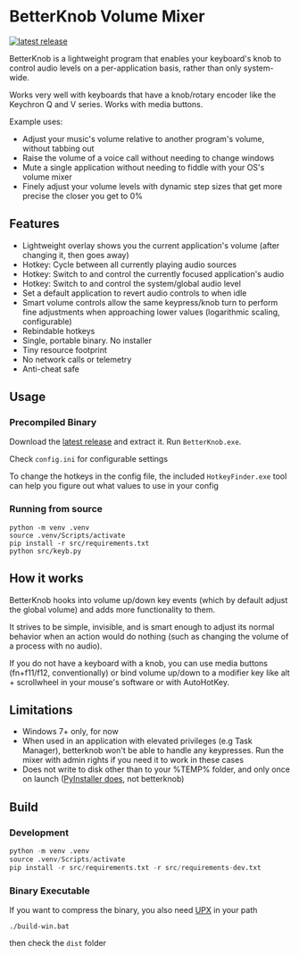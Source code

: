 
# BetterKnob Volume Mixer

[![latest release](https://img.shields.io/github/v/release/cnajm/betterknob)](https://github.com/cnajm/betterknob/releases/latest)

BetterKnob is a lightweight program that enables your keyboard's knob to control audio levels on a per-application basis, rather than only system-wide.

Works very well with keyboards that have a knob/rotary encoder like the Keychron Q and V series. Works with media buttons.

Example uses:
- Adjust your music's volume relative to another program's volume, without tabbing out
- Raise the volume of a voice call without needing to change windows
- Mute a single application without needing to fiddle with your OS's volume mixer
- Finely adjust your volume levels with dynamic step sizes that get more precise the closer you get to 0%

## Features

- Lightweight overlay shows you the current application's volume (after changing it, then goes away)
- Hotkey: Cycle between all currently playing audio sources
- Hotkey: Switch to and control the currently focused application's audio
- Hotkey: Switch to and control the system/global audio level
- Set a default application to revert audio controls to when idle
- Smart volume controls allow the same keypress/knob turn to perform fine adjustments when approaching lower values (logarithmic scaling, configurable)
- Rebindable hotkeys
- Single, portable binary. No installer
- Tiny resource footprint
- No network calls or telemetry
- Anti-cheat safe

## Usage

### Precompiled Binary

Download the [latest release](https://github.com/cnajm/betterknob/releases/latest) and extract it. Run `BetterKnob.exe`.

Check `config.ini` for configurable settings

To change the hotkeys in the config file, the included `HotkeyFinder.exe` tool can help you figure out what values to use in your config

### Running from source

```
python -m venv .venv
source .venv/Scripts/activate
pip install -r src/requirements.txt
python src/keyb.py
```

## How it works

BetterKnob hooks into volume up/down key events (which by default adjust the global volume) and adds more functionality to them.

It strives to be simple, invisible, and is smart enough to adjust its normal behavior when an action would do nothing (such as changing the volume of a process with no audio).

If you do not have a keyboard with a knob, you can use media buttons (fn+f11/f12, conventionally) or bind volume up/down to a modifier key like alt + scrollwheel in your mouse's software or with AutoHotKey.

## Limitations

- Windows 7+ only, for now
- When used in an application with elevated privileges (e.g Task Manager), betterknob won't be able to handle any keypresses. Run the mixer with admin rights if you need it to work in these cases
- Does not write to disk other than to your %TEMP% folder, and only once on launch ([PyInstaller does](https://pyinstaller.org/en/stable/operating-mode.html#how-the-one-file-program-works), not betterknob) 

## Build

### Development

```python
python -m venv .venv
source .venv/Scripts/activate
pip install -r src/requirements.txt -r src/requirements-dev.txt
```

### Binary Executable

If you want to compress the binary, you also need [UPX](https://upx.github.io/) in your path
```
./build-win.bat
```
then check the `dist` folder